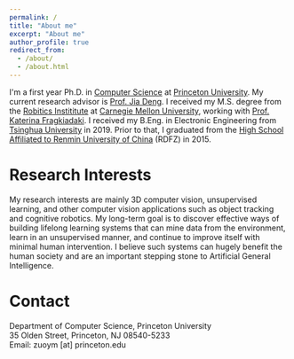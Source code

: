 ```yaml
---
permalink: /
title: "About me"
excerpt: "About me"
author_profile: true
redirect_from: 
  - /about/
  - /about.html
---
```


I'm a first year Ph.D. in [Computer Science](https://www.cs.princeton.edu/) at [Princeton University](https://www.princeton.edu/). My current research advisor is [Prof. Jia Deng](https://www.cs.princeton.edu/~jiadeng/). I received my M.S. degree from the [Robitics Instititute](https://www.ri.cmu.edu/) at [Carnegie Mellon University](https://www.cmu.edu/), working with [Prof. Katerina Fragkiadaki](https://www.cs.cmu.edu/~katef/). I received my B.Eng. in Electronic Engineering from [Tsinghua University](https://www.tsinghua.edu.cn/en/index.htm) in 2019. Prior to that, I graduated from the [High School Affiliated to Renmin University of China](http://www.rdfz.cn/en/) (RDFZ) in 2015.


Research Interests
======
My research interests are mainly 3D computer vision, unsupervised learning, and other computer vision applications such as object tracking and cognitive robotics. My long-term goal is to discover effective ways of building lifelong learning systems that can mine data from the environment, learn in an unsupervised manner, and continue to improve itself with minimal human intervention. I believe such systems can hugely benefit the human society and are an important stepping stone to Artificial General Intelligence.


Contact
======
Department of Computer Science, Princeton University<br>
35 Olden Street, Princeton, NJ 08540-5233<br>
Email: zuoym [at] princeton.edu
